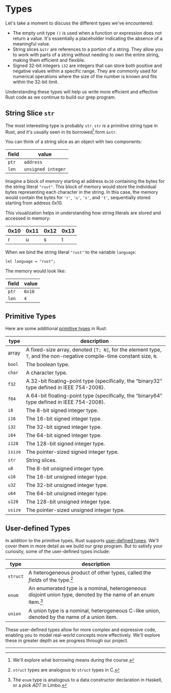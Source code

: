 # Types

Let's take a moment to discuss the different types we've encountered:

- The empty unit type `()` is used when a function or expression does not return
  a value. It's essentially a placeholder indicating the absence of a meaningful
  value.
- String slices `&str` are references to a portion of a string. They allow you
  to work with parts of a string without needing to own the entire string,
  making them efficient and flexible.
- Signed 32-bit integers `i32` are integers that can store both positive and
  negative values within a specific range. They are commonly used for numerical
  operations where the size of the number is known and fits within the 32-bit
  limit.

Understanding these types will help us write more efficient and effective Rust
code as we continue to build our grep program.

## String Slice `str`

The most interesting type is probably `str`. `str` is a primitive string type in
Rust, and it's usually seen in its borrowed[^1] form `&str`.

You can think of a string slice as an object with two components:

| field | value              |
| ----- | ------------------ |
| `ptr` | `address`          |
| `len` | `unsigned integer` |

Imagine a block of memory starting at address `0x10` containing the bytes for
the string literal `"rust"`. This block of memory would store the individual
bytes representing each character in the string. In this case, the memory would
contain the bytes for `'r'`, `'u'`, `'s'`, and `'t'`, sequentially stored
starting from address 0x10.

This visualization helps in understanding how string literals are stored and
accessed in memory:

| 0x10 | 0x11 | 0x12 | 0x13 |
| ---- | ---- | ---- | ---- |
| r    | u    | s    | t    |

When we bind the string literal `"rust"` to the variable `language`:

```rust,noplayground
let language = "rust";
```

The memory would look like:

| field | value  |
| ----- | ------ |
| `ptr` | `0x10` |
| `len` | `4`    |

## Primitive Types

Here are some additional [primitive types] in Rust:

| type    | description                                                                                                            |
| ------- | ---------------------------------------------------------------------------------------------------------------------- |
| array   | A fixed-size array, denoted `[T; N]`, for the element type, `T`, and the non-negative compile-time constant size, `N`. |
| `bool`  | The boolean type.                                                                                                      |
| `char`  | A character type.                                                                                                      |
| `f32`   | A 32-bit floating-point type (specifically, the “binary32” type defined in IEEE 754-2008).                             |
| `f64`   | A 64-bit floating-point type (specifically, the “binary64” type defined in IEEE 754-2008).                             |
| `i8`    | The 8-bit signed integer type.                                                                                         |
| `i16`   | The 16-bit signed integer type.                                                                                        |
| `i32`   | The 32-bit signed integer type.                                                                                        |
| `i64`   | The 64-bit signed integer type.                                                                                        |
| `i128`  | The 128-bit signed integer type.                                                                                       |
| `isize` | The pointer-sized signed integer type.                                                                                 |
| `str`   | String slices.                                                                                                         |
| `u8`    | The 8-bit unsigned integer type.                                                                                       |
| `u16`   | The 16-bit unsigned integer type.                                                                                      |
| `u32`   | The 32-bit unsigned integer type.                                                                                      |
| `u64`   | The 64-bit unsigned integer type.                                                                                      |
| `u128`  | The 128-bit unsigned integer type.                                                                                     |
| `usize` | The pointer-sized unsigned integer type.                                                                               |

## User-defined Types

In addition to the primitive types, Rust supports [user-defined types]. We'll
cover them in more detail as we build our grep program. But to satisfy your
curiosity, some of the user-defined types include:

| type     | description                                                                                                  |
| -------- | ------------------------------------------------------------------------------------------------------------ |
| `struct` | A heterogeneous product of other types, called the _fields_ of the type.[^2]                                 |
| `enum`   | An enumerated type is a nominal, heterogeneous disjoint union type, denoted by the name of an enum item.[^3] |
| `union`  | A union type is a nominal, heterogeneous C-like union, denoted by the name of a union item.                  |

These user-defined types allow for more complex and expressive code, enabling
you to model real-world concepts more effectively. We'll explore these in
greater depth as we progress through our project.

[`str`]: https://doc.rust-lang.org/std/primitive.str.html
[primitive types]: https://doc.rust-lang.org/std/index.html#primitives
[user-defined types]: https://doc.rust-lang.org/reference/types.html

---

[^1]: We'll explore what borrowing means during the course.

[^2]: `struct` types are analogous to `struct` types in C.

[^3]:
    The `enum` type is analogous to a data constructor declaration in Haskell,
    or a _pick ADT_ in Limbo.
